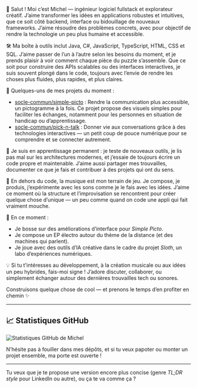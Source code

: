 👋 Salut ! Moi c’est Michel — ingénieur logiciel fullstack et explorateur créatif. J’aime transformer les idées en applications robustes et intuitives, que ce soit côté backend, interface ou bidouillage de nouveaux frameworks. J’aime résoudre des problèmes concrets, avec pour objectif de rendre la technologie un peu plus humaine et accessible.

🛠️ Ma boîte à outils inclut Java, C#, JavaScript, TypeScript, HTML, CSS et SQL. J’aime passer de l’un à l’autre selon les besoins du moment, et je prends plaisir à voir comment chaque pièce du puzzle s’assemble. Que ce soit pour construire des APIs scalables ou des interfaces interactives, je suis souvent plongé dans le code, toujours avec l’envie de rendre les choses plus fluides, plus rapides, et plus claires.

🚀 Quelques-uns de mes projets du moment :

* [socle-commun/simple-picto](https://github.com/socle-commun/simple-picto) : Rendre la communication plus accessible, un pictogramme à la fois. Ce projet propose des visuels simples pour faciliter les échanges, notamment pour les personnes en situation de handicap ou d’apprentissage.
* [socle-commun/pick-n-talk](https://github.com/socle-commun/pick-n-talk) : Donner vie aux conversations grâce à des technologies interactives — un petit coup de pouce numérique pour se comprendre et se connecter autrement.

🌱 Je suis en apprentissage permanent : je teste de nouveaux outils, je lis pas mal sur les architectures modernes, et j’essaie de toujours écrire un code propre et maintenable. J’aime aussi partager mes trouvailles, documenter ce que je fais et contribuer à des projets qui ont du sens.

🎵 En dehors du code, la musique est mon terrain de jeu. Je compose, je produis, j’expérimente avec les sons comme je le fais avec les idées. J’aime ce moment où la structure et l’improvisation se rencontrent pour créer quelque chose d’unique — un peu comme quand on code une appli qui fait vraiment mouche.

📌 En ce moment :

* Je bosse sur des améliorations d’interface pour *Simple Picto*.
* Je compose un EP électro autour du thème de la distance (et des machines qui parlent).
* Je joue avec des outils d’IA créative dans le cadre du projet *Sloth*, un labo d’expériences numériques.

💡 Si tu t'intéresses au développement, à la création musicale ou aux idées un peu hybrides, fais-moi signe ! J’adore discuter, collaborer, ou simplement échanger autour des dernières trouvailles tech ou sonores.

Construisons quelque chose de cool — et prenons le temps d’en profiter en chemin ✨

---

## 📈 Statistiques GitHub

![Statistiques GitHub de Michel](https://github-readme-stats.vercel.app/api?username=michel-montejuado\&show_icons=true\&theme=radical)

N'hésite pas à fouiller dans mes dépôts, et si tu veux papoter ou monter un projet ensemble, ma porte est ouverte !

---

Tu veux que je te propose une version encore plus concise (genre *TL;DR style* pour LinkedIn ou autre), ou ça te va comme ça ?
